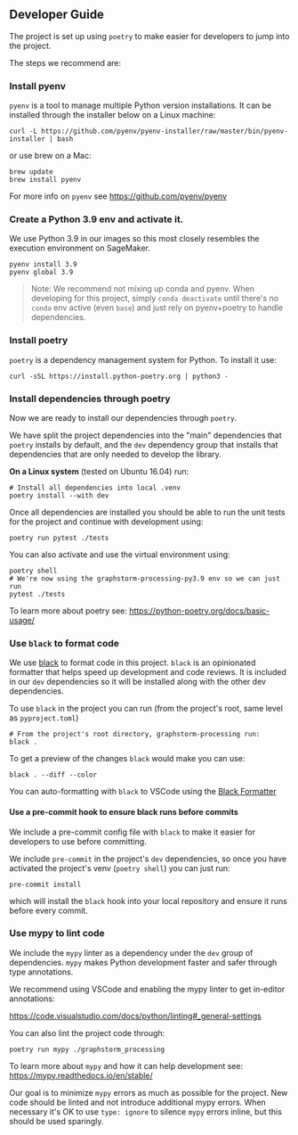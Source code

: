 ## Developer Guide

The project is set up using `poetry` to make easier for developers to jump into the project.

The steps we recommend are:

### Install pyenv

`pyenv` is a tool to manage multiple Python version installations. It can be installed
through the installer below on a Linux machine:

```
curl -L https://github.com/pyenv/pyenv-installer/raw/master/bin/pyenv-installer | bash
```

or use brew on a Mac:

```
brew update
brew install pyenv
```

For more info on `pyenv` see https://github.com/pyenv/pyenv

### Create a Python 3.9 env and activate it.

We use Python 3.9 in our images so this most closely resembles the execution environment
on SageMaker.

```
pyenv install 3.9
pyenv global 3.9
```

> Note: We recommend not mixing up conda and pyenv. When developing for this project,
simply `conda deactivate` until there's no `conda` env active (even `base`) and
just rely on pyenv+poetry to handle dependencies.

### Install poetry

`poetry` is a dependency management system for Python. To install it
use:

```
curl -sSL https://install.python-poetry.org | python3 -
```

### Install dependencies through poetry

Now we are ready to install our dependencies through `poetry`.

We have split the project dependencies into the "main" dependencies
that `poetry` installs by default, and the `dev` dependency group
that installs that dependencies that are only needed to develop
the library.

**On a Linux system** (tested on Ubuntu 16.04) run:

```
# Install all dependencies into local .venv
poetry install --with dev
```

Once all dependencies are installed you should be able to run the unit tests
for the project and continue with development using:

```
poetry run pytest ./tests
```

You can also activate and use the virtual environment using:

```
poetry shell
# We're now using the graphstorm-processing-py3.9 env so we can just run
pytest ./tests
```

To learn more about poetry see: https://python-poetry.org/docs/basic-usage/

### Use `black` to format code

We use [black](https://black.readthedocs.io/en/stable/index.html)
to format code in this project. `black` is an
opinionated formatter that helps speed up development
and code reviews. It is included in our `dev` dependencies
so it will be installed along with the other dev dependencies.

To use `black` in the project you can run (from the project's root,
same level as `pyproject.toml`)

```
# From the project's root directory, graphstorm-processing run:
black .
```

To get a preview of the changes `black` would make you can use:

```
black . --diff --color
```

You can auto-formatting with `black` to VSCode using the
[Black Formatter](https://marketplace.visualstudio.com/items?itemName=ms-python.black-formatter)

#### Use a pre-commit hook to ensure black runs before commits

We include a pre-commit config file with `black` to make it
easier for developers to use before committing.

We include `pre-commit` in the project's `dev` dependencies, so once
you have activated the project's venv (`poetry shell`) you can just run:

```
pre-commit install
```

which will install the `black` hook into your local repository and ensure
it runs before every commit.

### Use mypy to lint code

We include the `mypy` linter as a dependency under
the `dev` group of dependencies. `mypy` makes Python
development faster and safer through type annotations.

We recommend using VSCode and enabling the mypy linter
to get in-editor annotations:

https://code.visualstudio.com/docs/python/linting#_general-settings

You can also lint the project code through:

```
poetry run mypy ./graphstorm_processing
```

To learn more about `mypy` and how it can help development
see: https://mypy.readthedocs.io/en/stable/

Our goal is to minimize `mypy` errors as much as possible for
the project. New code should be linted and not introduce
additional mypy errors. When necessary it's OK to use
`type: ignore` to silence `mypy` errors inline, but this
should be used sparingly.
